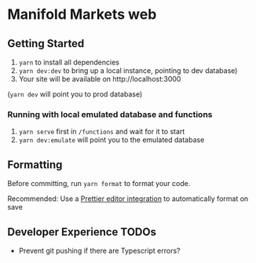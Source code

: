 # Manifold Markets web

## Getting Started

1. `yarn` to install all dependencies
2. `yarn dev:dev` to bring up a local instance, pointing to dev database)
3. Your site will be available on http://localhost:3000

(`yarn dev` will point you to prod database)

### Running with local emulated database and functions

1. `yarn serve` first in `/functions` and wait for it to start
2. `yarn dev:emulate` will point you to the emulated database

## Formatting

Before committing, run `yarn format` to format your code.

Recommended: Use a [Prettier editor integration](https://prettier.io/docs/en/editors.html) to automatically format on save

## Developer Experience TODOs

- Prevent git pushing if there are Typescript errors?

